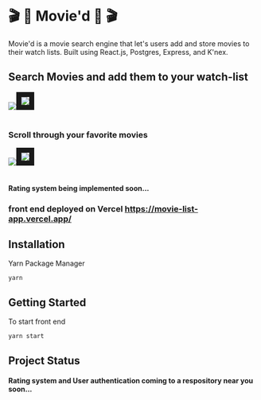 # 🎬 🎥 Movie'd 🎥 🎬 

Movie'd is a movie search engine that let's users add and store movies to their watch lists. Built using React.js, Postgres, Express, and K'nex.

## Search Movies and add them to your watch-list
<img src="https://ibb.co/Fw3DHVY"><img src="https://i.ibb.co/Prrm8yK/Screen-Shot-2020-10-26-at-5-12-59-PM.png" border="10"></a><br /><a target='_blank' href='https://statewideinventory.org/subaru-0-60-times'></a><br />


### Scroll through your favorite movies
<img src="https://ibb.co/Fw3DHVY"><img src="https://i.ibb.co/J7ts3Qp/Screen-Shot-2020-10-26-at-5-13-42-PM.png" border="10"></a><br /><a target='_blank' href='https://statewideinventory.org/subaru-0-60-times'></a><br />
#### Rating system being implemented soon...


### front end deployed on Vercel https://movie-list-app.vercel.app/

## Installation

Yarn Package Manager

```
yarn
```

##  Getting Started

To start front end 

```
yarn start
```

## Project Status
#### Rating system and User authentication coming to a respository near you soon...







